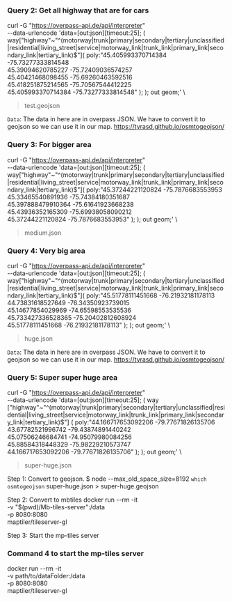 ### Query 2: Get all highway that are for cars
curl -G "https://overpass-api.de/api/interpreter" \
  --data-urlencode 'data=[out:json][timeout:25];
    (
      way["highway"~"^(motorway|trunk|primary|secondary|tertiary|unclassified|residential|living_street|service|motorway_link|trunk_link|primary_link|secondary_link|tertiary_link)$"](
        poly:"45.405993370714384 -75.73277333814548 \
              45.39094620785227  -75.72409036574257 \
              45.40421468098455  -75.69260463592516 \
              45.418251875214565 -75.70567544412225 \
              45.405993370714384 -75.73277333814548"
      );
    );
    out geom;' \
  > test.geojson

`Data`: The data in here are in overpass JSON. We have to convert it to geojson so we can use it in our map.
https://tyrasd.github.io/osmtogeojson/

### Query 3: For bigger area
curl -G "https://overpass-api.de/api/interpreter" \
  --data-urlencode 'data=[out:json][timeout:25];
    (
      way["highway"~"^(motorway|trunk|primary|secondary|tertiary|unclassified|residential|living_street|service|motorway_link|trunk_link|primary_link|secondary_link|tertiary_link)$"](
        poly:"45.37244221120824 -75.7876683553953 \
              45.33465540891936 -75.74384180351687 \
              45.397888479910364 -75.61641923668238 \
              45.43936352165309 -75.69938058090212 \
              45.37244221120824 -75.7876683553953"
      );
    );
    out geom;' \
  > medium.json

### Query 4: Very big area
curl -G "https://overpass-api.de/api/interpreter" \
  --data-urlencode 'data=[out:json][timeout:25];
    (
      way["highway"~"^(motorway|trunk|primary|secondary|tertiary|unclassified|residential|living_street|service|motorway_link|trunk_link|primary_link|secondary_link|tertiary_link)$"](
        poly:"45.51778111451668 -76.21932181178113 \
              44.73831618527649 -76.34350923739015 \
              45.14677854029969 -74.65598553535536 \
              45.733427336528365 -75.20402812608924 \
              45.51778111451668 -76.21932181178113"
      );
    );
    out geom;' \
  > huge.json

`Data`: The data in here are in overpass JSON. We have to convert it to geojson so we can use it in our map.
https://tyrasd.github.io/osmtogeojson/

### Query 5: Super super huge area
curl -G "https://overpass-api.de/api/interpreter" \
  --data-urlencode 'data=[out:json][timeout:25];
    (
      way
        ["highway"~"^(motorway|trunk|primary|secondary|tertiary|unclassified|residential|living_street|service|motorway_link|trunk_link|primary_link|secondary_link|tertiary_link)$"]
        (
          poly:"44.166717653092206 -79.77671826135706 \
                43.67782521996742 -79.43874891440242 \
                45.07506246684741 -74.95079980084256 \
                45.88584318448329 -75.98229210573747 \
                44.166717653092206 -79.77671826135706"
        );
    );
    out geom;' \
  > super-huge.json

Step 1: Convert to geojson. 
  $ node --max_old_space_size=8192 `which osmtogeojson` super-huge.json > super-huge.geojson

Step 2: Convert to mbtiles
docker run --rm -it \
  -v "$(pwd)/Mb-tiles-server":/data \
  -p 8080:8080 \
  maptiler/tileserver-gl

Step 3: Start the mp-tiles server 


### Command 4 to start the mp-tiles server
docker run --rm -it \
  -v path/to/dataFolder:/data \
  -p 8080:8080 \
  maptiler/tileserver-gl

